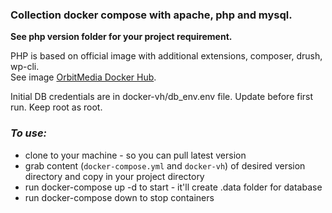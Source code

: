 ### Collection docker compose with apache, php and mysql.
__See php version folder for your project requirement.__

PHP is based on official image with additional extensions, composer, drush, wp-cli.   
See image [OrbitMedia Docker Hub](https://hub.docker.com/r/orbitmedia/php/).

Initial DB credentials are in docker-vh/db_env.env file. Update before first run. Keep root as root.

### _To use:_
* clone to your machine - so you can pull latest version
* grab content (```docker-compose.yml``` and ```docker-vh```) of desired version directory and copy in your project directory
* run docker-compose up -d to start - it'll create .data folder for database
* run docker-compose down to stop containers
